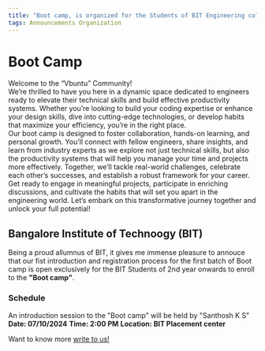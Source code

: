 ```yaml
---
title: "Boot camp, is organized for the Students of BIT Engineering college."
tags: Announcements Organization  
---
```


# Boot Camp 

Welcome to the “Vbuntu” Community!
<br>
We’re thrilled to have you here in a dynamic space dedicated to engineers ready to elevate their technical skills and build effective productivity systems. Whether you’re looking to build your coding expertise or enhance your design skills, dive into cutting-edge technologies, or develop habits that maximize your efficiency, you’re in the right place.
<br>
Our boot camp is designed to foster collaboration, hands-on learning, and personal growth. You’ll connect with fellow engineers, share insights, and learn from industry experts as we explore not just technical skills, but also the productivity systems that will help you manage your time and projects more effectively.
Together, we’ll tackle real-world challenges, celebrate each other’s successes, and establish a robust framework for your career. Get ready to engage in meaningful projects, participate in enriching discussions, and cultivate the habits that will set you apart in the engineering world.
Let’s embark on this transformative journey together and unlock your full potential!

## Bangalore Institute of Technoogy (BIT) 

Being a proud allumnus of BIT, it gives me immense pleasure to annouce that our fist introduction and registration process for the first batch of Boot camp is open exclusively for the BIT Students of 2nd year onwards to enroll to the **"Boot camp"**.

### Schedule

An introduction session to the "Boot camp" will be held by "Santhosh K S"
<br>
**Date: 07/10/2024**
**Time: 2:00 PM**
**Location: BIT Placement center**
<br>

Want to know more [write to us!](contact@vbuntu.com)

